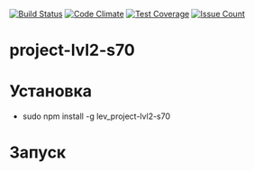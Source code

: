 [![Build Status](https://travis-ci.org/Matt182/project-lvl2-s70.svg?branch=master)](https://travis-ci.org/Matt182/project-lvl2-s70)
[![Code Climate](https://codeclimate.com/repos/58cffc3484f1550286001df6/badges/2cad71ad1355ad325411/gpa.svg)](https://codeclimate.com/repos/58cffc3484f1550286001df6/feed)
[![Test Coverage](https://codeclimate.com/repos/58cffc3484f1550286001df6/badges/2cad71ad1355ad325411/coverage.svg)](https://codeclimate.com/repos/58cffc3484f1550286001df6/coverage)
[![Issue Count](https://codeclimate.com/repos/58cffc3484f1550286001df6/badges/2cad71ad1355ad325411/issue_count.svg)](https://codeclimate.com/repos/58cffc3484f1550286001df6/feed)

# project-lvl2-s70

# Установка
- sudo npm install -g lev_project-lvl2-s70

# Запуск

